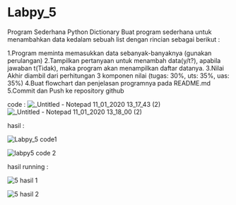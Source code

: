 # Labpy_5
Program Sederhana Python Dictionary
Buat program sederhana untuk menambahkan data kedalam sebuah list dengan rincian sebagai berikut :

1.Program meminta memasukkan data sebanyak-banyaknya (gunakan perulangan)
2.Tampilkan pertanyaan untuk menambah data(y/t?), apabila jawaban t(Tidak), maka program akan menampilkan daftar datanya.
3.Nilai Akhir diambil dari perhitungan 3 komponen nilai (tugas: 30%, uts: 35%, uas: 35%)
4.Buat flowchart dan penjelasan programnya pada README.md
5.Commit dan Push ke repository github

code :
![_Untitled - Notepad 11_01_2020 13_17_43 (2)](https://user-images.githubusercontent.com/53391777/72199949-c63e2180-3475-11ea-99c1-df1998fdec17.png)
![_Untitled - Notepad 11_01_2020 13_18_00 (2)](https://user-images.githubusercontent.com/53391777/72199952-cd652f80-3475-11ea-8890-562df9ed9c91.png)

hasil :

![Labpy_5 code1](https://user-images.githubusercontent.com/53391777/72199829-2b911300-3474-11ea-8ae2-ff0cfd491c0d.png)

![labpy5 code 2](https://user-images.githubusercontent.com/53391777/72199833-50858600-3474-11ea-87f9-7b6c37473d18.png)


hasil running :

![5 hasil 1](https://user-images.githubusercontent.com/53391777/72199835-554a3a00-3474-11ea-99db-9c72c509e4dc.png)

![5 hasil 2](https://user-images.githubusercontent.com/53391777/72199838-5a0eee00-3474-11ea-9509-8e48b8baae04.png)




